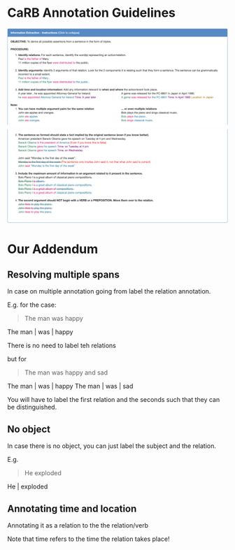 # CaRB Annotation Guidelines

![](carb%20crowdsourcing/instructions1.png)
![](carb%20crowdsourcing/instructions2.png)



# Our Addendum

## Resolving multiple spans

In case on multiple annotation going from label the relation annotation.

E.g. for the case:

> The man was happy

The man | was | happy

There is no need to label teh relations

but for 
> The man was happy and sad

The man | was | happy
The man | was | sad

You will have to label the first relation and the seconds such that they can be distinguished.

## No object

In case there is no object, you can just label the subject and the relation.

E.g.

> He exploded

He | exploded

## Annotating time and location
Annotating it as a relation to the the relation/verb

Note that time refers to the time the relation takes place!